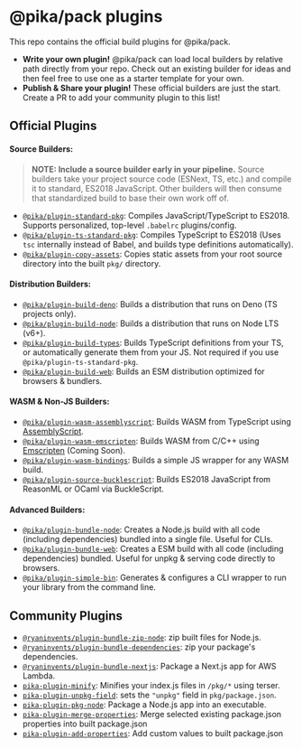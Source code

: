 # @pika/pack plugins

This repo contains the official build plugins for @pika/pack.

- **Write your own plugin!** @pika/pack can load local builders by relative path directly from your repo. Check out an existing builder for ideas and then feel free to use one as a starter template for your own.
- **Publish & Share your plugin!** These official builders are just the start. Create a PR to add your community plugin to this list!

<!-- ignore me -->

## Official Plugins

#### Source Builders:

> **NOTE: Include a source builder early in your pipeline.** Source builders take your project source code (ESNext, TS, etc.) and compile it to standard, ES2018 JavaScript. Other builders will then consume that standardized build to base their own work off of.

 - [`@pika/plugin-standard-pkg`](https://github.com/pikapkg/builders/tree/master/packages/plugin-standard-pkg/): Compiles JavaScript/TypeScript to ES2018. Supports personalized, top-level `.babelrc` plugins/config.
 - [`@pika/plugin-ts-standard-pkg`](https://github.com/pikapkg/builders/tree/master/packages/plugin-ts-standard-pkg/): Compiles TypeScript to ES2018 (Uses `tsc` internally instead of Babel, and builds type definitions automatically).
 - [`@pika/plugin-copy-assets`](https://github.com/pikapkg/builders/tree/master/packages/plugin-copy-assets/): Copies static assets from your root source directory into the built `pkg/` directory.
 
#### Distribution Builders:

 - [`@pika/plugin-build-deno`](https://github.com/pikapkg/builders/tree/master/packages/plugin-build-deno/): Builds a distribution that runs on Deno (TS projects only).
 - [`@pika/plugin-build-node`](https://github.com/pikapkg/builders/tree/master/packages/plugin-build-node/): Builds a distribution that runs on Node LTS (v6+).
 - [`@pika/plugin-build-types`](https://github.com/pikapkg/builders/tree/master/packages/plugin-build-types/): Builds TypeScript definitions from your TS, or automatically generate them from your JS. Not required if you use `@pika/plugin-ts-standard-pkg`.
 - [`@pika/plugin-build-web`](https://github.com/pikapkg/builders/tree/master/packages/plugin-build-web/): Builds an ESM distribution optimized for browsers & bundlers.

#### WASM & Non-JS Builders:
 - [`@pika/plugin-wasm-assemblyscript`](https://github.com/pikapkg/builders/tree/master/packages/plugin-wasm-assemblyscript/): Builds WASM from TypeScript using [AssemblyScript](https://github.com/AssemblyScript/assemblyscript).
 - [`@pika/plugin-wasm-emscripten`](https://github.com/pikapkg/issues/1): Builds WASM from C/C++ using [Emscripten](https://github.com/emscripten-core/emscripten) (Coming Soon).
 - [`@pika/plugin-wasm-bindings`](https://github.com/pikapkg/builders/tree/master/packages/plugin-wasm-bindings/): Builds a simple JS wrapper for any WASM build.
  - [`@pika/plugin-source-bucklescript`](https://github.com/pikapkg/builders/tree/master/packages/plugin-source-bucklescript/): Builds ES2018 JavaScript from ReasonML or OCaml via BuckleScript.

#### Advanced Builders:
 - [`@pika/plugin-bundle-node`](https://github.com/pikapkg/builders/tree/master/packages/plugin-bundle-node/): Creates a Node.js build with all code (including dependencies) bundled into a single file. Useful for CLIs.
 - [`@pika/plugin-bundle-web`](https://github.com/pikapkg/builders/tree/master/packages/plugin-bundle-web/): Creates a ESM build with all code (including dependencies) bundled. Useful for unpkg & serving code directly to browsers.
 - [`@pika/plugin-simple-bin`](https://github.com/pikapkg/builders/tree/master/packages/plugin-simple-bin/):  Generates & configures a CLI wrapper to run your library from the command line.
 
 
## Community Plugins

- [`@ryaninvents/plugin-bundle-zip-node`](https://www.npmjs.com/package/@ryaninvents/plugin-bundle-zip-node): zip built files for Node.js.
- [`@ryaninvents/plugin-bundle-dependencies`](https://www.npmjs.com/package/@ryaninvents/plugin-bundle-dependencies): zip your package's dependencies.
- [`@ryaninvents/plugin-bundle-nextjs`](https://www.npmjs.com/package/@ryaninvents/plugin-bundle-nextjs): Package a Next.js app for AWS Lambda.
- [`pika-plugin-minify`](https://www.npmjs.com/package/pika-plugin-minify): Minifies your index.js files in `/pkg/*` using terser.
- [`pika-plugin-unpkg-field`](https://www.npmjs.com/package/pika-plugin-unpkg-field): sets the `"unpkg"` field in `pkg/package.json`.
- [`pika-plugin-pkg-node`](https://www.npmjs.com/package/pika-plugin-pkg-node): Package a Node.js app into an executable.
- [`pika-plugin-merge-properties`](https://github.com/jabuco/pika-plugin-merge-properties): Merge selected existing package.json properties into built package.json
- [`pika-plugin-add-properties`](https://github.com/jabuco/pika-plugin-add-properties): Add custom values to built package.json


